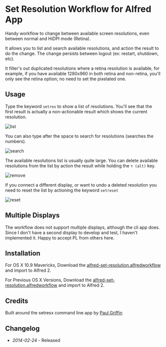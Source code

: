 # Set Resolution Workflow for Alfred App

Handy workflow to change between available screen resolutions, even between normal and HiDPI mode (Retina).

It allows you to list and search available resolutions, and action the result to do the change. The change persists between logout (ex: restart, shutdown, etc).

It filter's out duplicated resolutions where a retina resolution is available, for example, if you have available 1280x960 in both retina and non-retina, you'll only see the retina option; no need to set the pixelated one.

## Usage

Type the keyword ```setres``` to show a list of resolutions. You'll see that the first result is actually a non-actionable result which shows the current resolution.

![list](https://raw.github.com/ramiroaraujo/alfred-set-resolution-workflow/master/screenshots/list.png)

You can also type after the space to search for resolutions (searches the numbers).

![search](https://raw.github.com/ramiroaraujo/alfred-set-resolution-workflow/master/screenshots/search.png)

The available resolutions list is usually quite large. You can delete available resolutions from the list by action the result while holding the ```⌥ (alt)``` key.

![remove](https://raw.github.com/ramiroaraujo/alfred-set-resolution-workflow/master/screenshots/remove.png)

If you connect a different display, or want to undo a deleted resolution you need to reset the list by actioning the keyword `setreset`

![reset](https://raw.github.com/ramiroaraujo/alfred-set-resolution-workflow/master/screenshots/reset.png)


## Multiple Displays

The workflow does not support multiple displays, although the cli app does. Since I don't have a second display to develop and test, I haven't implemented it. Happy to accept PL from others here.

## Installation
For OS X 10.9 Mavericks, Download the [alfred-set-resolution.alfredworkflow](https://github.com/ramiroaraujo/alfred-set-resolution/raw/master/alfred-set-resolution.alfredworkflow) and import to Alfred 2.

For Previous OS X Versions, Download the [alfred-set-resolution.alfredworkflow](https://github.com/ramiroaraujo/alfred-set-resolution/raw/pre-mavericks/alfred-set-resolution.alfredworkflow) and import to Alfred 2.

## Credits

Built around the setresx command line app by [Paul Griffin](https://twitter.com/phoenixdev)

## Changelog
* _2014-02-24_ - Released
